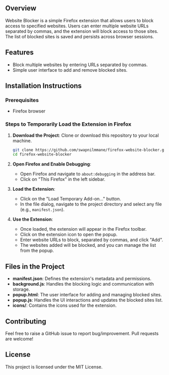 ## Overview

Website Blocker is a simple Firefox extension that allows users to block access to specified websites. Users can enter multiple website URLs separated by commas, and the extension will block access to those sites. The list of blocked sites is saved and persists across browser sessions.

## Features

- Block multiple websites by entering URLs separated by commas.
- Simple user interface to add and remove blocked sites.

## Installation Instructions

### Prerequisites

- Firefox browser

### Steps to Temporarily Load the Extension in Firefox

1. **Download the Project**: Clone or download this repository to your local machine.

   ```bash
   git clone https://github.com/swapnilmmane/firefox-website-blocker.git
   cd firefox-website-blocker
   ```

2. **Open Firefox and Enable Debugging**:
    - Open Firefox and navigate to `about:debugging` in the address bar.
    - Click on "This Firefox" in the left sidebar.

3. **Load the Extension**:
    - Click on the "Load Temporary Add-on..." button.
    - In the file dialog, navigate to the project directory and select any file (e.g., `manifest.json`).

4. **Use the Extension**:
    - Once loaded, the extension will appear in the Firefox toolbar.
    - Click on the extension icon to open the popup.
    - Enter website URLs to block, separated by commas, and click "Add".
    - The websites added will be blocked, and you can manage the list from the popup.

## Files in the Project

- **manifest.json**: Defines the extension's metadata and permissions.
- **background.js**: Handles the blocking logic and communication with storage.
- **popup.html**: The user interface for adding and managing blocked sites.
- **popup.js**: Handles the UI interactions and updates the blocked sites list.
- **icons/**: Contains the icons used for the extension.

## Contributing

Feel free to raise a GitHub issue to report bug/improvement. Pull requests are welcome!

## License

This project is licensed under the MIT License.